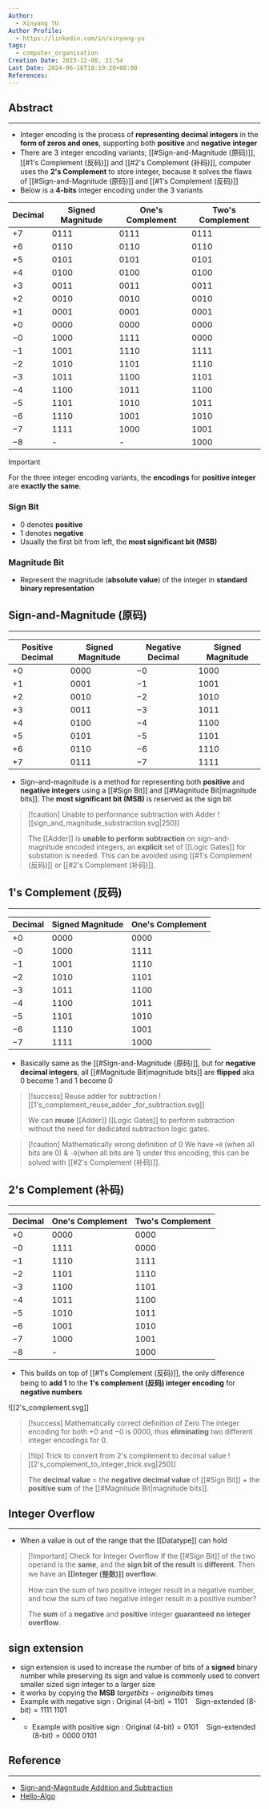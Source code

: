 ```yaml
---
Author:
  - Xinyang YU
Author Profile:
  - https://linkedin.com/in/xinyang-yu
tags:
  - computer_organisation
Creation Date: 2023-12-08, 21:54
Last Date: 2024-06-16T18:19:20+08:00
References: 
---
```

## Abstract
---
- Integer encoding is the process of **representing decimal integers** in the **form of zeros and ones**, supporting both **positive** and **negative** **integer**
- There are 3 integer encoding variants; [[#Sign-and-Magnitude (原码)]], [[#1's Complement (反码)]] and [[#2's Complement (补码)]], computer uses the **2's Complement** to store integer, because it solves the flaws of [[#Sign-and-Magnitude (原码)]] and [[#1's Complement (反码)]]
- Below is a **4-bits** integer encoding under the 3 variants

| Decimal | Signed Magnitude | One's Complement | Two's Complement |
| ------- | ---------------- | ---------------- | ---------------- |
| $+7$    | $0111$           | $0111$           | $0111$           |
| $+6$    | $0110$           | $0110$           | $0110$           |
| $+5$    | $0101$           | $0101$           | $0101$           |
| $+4$    | $0100$           | $0100$           | $0100$           |
| $+3$    | $0011$           | $0011$           | $0011$           |
| $+2$    | $0010$           | $0010$           | $0010$           |
| $+1$    | $0001$           | $0001$           | $0001$           |
| $+0$    | $0000$           | $0000$           | $0000$           |
| $-0$    | $1000$           | $1111$           | $0000$           |
| $-1$    | $1001$           | $1110$           | $1111$           |
| $-2$    | $1010$           | $1101$           | $1110$           |
| $-3$    | $1011$           | $1100$           | $1101$           |
| $-4$    | $1100$           | $1011$           | $1100$           |
| $-5$    | $1101$           | $1010$           | $1011$           |
| $-6$    | $1110$           | $1001$           | $1010$           |
| $-7$    | $1111$           | $1000$           | $1001$           |
| $-8$    | -                | -                | $1000$           |

>[!important]
> For the three integer encoding variants, the **encodings** for **positive integer** are **exactly the same**.

### Sign Bit
- $0$ denotes **positive** 
- $1$ denotes **negative**
- Usually the first bit from left, the **most significant bit (MSB)**
### Magnitude Bit
- Represent the magnitude (**absolute value**) of the integer in **standard binary representation**

## Sign-and-Magnitude (原码)
---

| Positive Decimal | Signed Magnitude | Negative Decimal | Signed Magnitude |
| ---------------- | ---------------- | ---------------- | ---------------- |
| $+0$             | $0000$           | $-0$             | $1000$           |
| $+1$             | $0001$           | $-1$             | $1001$           |
| $+2$             | $0010$           | $-2$             | $1010$           |
| $+3$             | $0011$           | $-3$             | $1011$           |
| $+4$             | $0100$           | $-4$             | $1100$           |
| $+5$             | $0101$           | $-5$             | $1101$           |
| $+6$             | $0110$           | $-6$             | $1110$           |
| $+7$             | $0111$           | $-7$             | $1111$           |

- Sign-and-magnitude is a method for representing both **positive** and **negative integers** using a [[#Sign Bit]] and [[#Magnitude Bit|magnitude bits]]. The **most significant bit (MSB)** is reserved as the sign bit




>[!caution] Unable to performance subtraction with Adder
>![[sign_and_magnitude_substraction.svg|250]]
> 
> The [[Adder]] is **unable to perform subtraction** on sign-and-magnitude encoded integers, an **explicit** set of [[Logic Gates]] for substation is needed.  This can be avoided using [[#1's Complement (反码)]] or [[#2's Complement (补码)]].




## 1's Complement (反码)
---

| Decimal | Signed Magnitude | One's Complement |
| ------- | ---------------- | ---------------- |
| $+0$    | $0000$           | $0000$           |
| $-0$    | $1000$           | $1111$           |
| $-1$    | $1001$           | $1110$           |
| $-2$    | $1010$           | $1101$           |
| $-3$    | $1011$           | $1100$           |
| $-4$    | $1100$           | $1011$           |
| $-5$    | $1101$           | $1010$           |
| $-6$    | $1110$           | $1001$           |
| $-7$    | $1111$           | $1000$           |

- Basically same as the [[#Sign-and-Magnitude (原码)]], but for **negative decimal integers**, all [[#Magnitude Bit|magnitude bits]] are **flipped** aka 0 become 1 and 1 become 0 



>[!success] Reuse adder for subtraction
> ![[1's_complement_reuse_adder _for_subtraction.svg]]
>
> We can **reuse** [[Adder]] [[Logic Gates]] to perform subtraction without the need for dedicated subtraction logic gates.


>[!caution] Mathematically wrong definition of 0
> We have `+0` (when all bits are 0) & `-0`(when all bits are 1) under this encoding, this can be solved with [[#2's Complement (补码)]].
## 2's Complement (补码)
---

| Decimal | One's Complement | Two's Complement |
| ------- | ---------------- | ---------------- |
| $+0$    | $0000$           | $0000$           |
| $-0$    | $1111$           | $0000$           |
| $-1$    | $1110$           | $1111$           |
| $-2$    | $1101$           | $1110$           |
| $-3$    | $1100$           | $1101$           |
| $-4$    | $1011$           | $1100$           |
| $-5$    | $1010$           | $1011$           |
| $-6$    | $1001$           | $1010$           |
| $-7$    | $1000$           | $1001$           |
| $-8$    | -                | $1000$           |

- This builds on top of [[#1's Complement (反码)]], the only difference being to **add $1$** to the **1's complement (反码) integer encoding** for **negative numbers**

![[2's_complement.svg]]


>[!success] Mathematically correct definition of Zero
> The integer encoding for both $+0$ and $-0$ is $0000$, thus **eliminating** two different integer encodings for $0$.


>[!tip] Trick to convert from 2's complement to decimal value
> ![[2's_complement_to_integer_trick.svg|250]]
> 
> The **decimal value** = the **negative decimal value** of  [[#Sign Bit]] + the **positive sum** of the [[#Magnitude Bit|magnitude bits]].
> 
## Integer Overflow
---
- When a value is out of the range that the [[Datatype]] can hold

>[!important] Check for Integer Overflow
> If the [[#Sign Bit]] of the two operand is the **same**, and the **sign bit of the result** is **different**. Then we have an **[[Integer (整数)]] overflow**.  
> 
> How can the sum of two positive integer result in a negative number, and how the sum of two negative integer result in a positive number?
> 
> The **sum** of a **negative** and **positive** integer **guaranteed** **no integer overflow**.

## sign extension
- sign extension is used to increase the number of bits of a **signed** binary number while preserving its sign and value is commonly used to convert smaller sized sign integer to a larger size  
- it works by copying the **MSB** $target bits - original bits$ times 
- Example with negative sign : $\text{Original (4-bit)} = 1101 \quad \text{Sign-extended (8-bit)} = 1111\ 1101$
- - Example with positive  sign : $\text{Original (4-bit)} = 0101 \quad \text{Sign-extended (8-bit)} = 0000\ 0101$





## Reference 
---
- [Sign-and-Magnitude Addition and Subtraction](https://www.youtube.com/watch?v=sJXTo3EZoxM)
- [Hello-Algo](https://www.hello-algo.com/chapter_data_structure/number_encoding/#331)